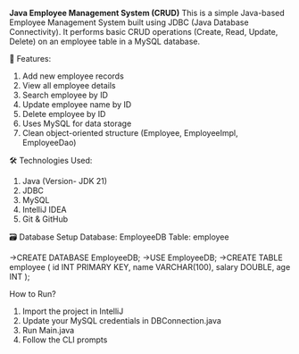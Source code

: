 **Java Employee Management System (CRUD)**
This is a simple Java-based Employee Management System built using JDBC (Java Database Connectivity). It performs basic CRUD operations (Create, Read, Update, Delete) on an employee table in a MySQL database.

🚀 Features:
1. Add new employee records
2. View all employee details
3. Search employee by ID
4. Update employee name by ID
5. Delete employee by ID
6. Uses MySQL for data storage
7. Clean object-oriented structure (Employee, EmployeeImpl, EmployeeDao)

🛠 Technologies Used:
1. Java (Version- JDK 21)
2. JDBC
3. MySQL
4. IntelliJ IDEA
5. Git & GitHub


🗃️ Database Setup
Database: EmployeeDB
Table: employee

->CREATE DATABASE EmployeeDB;
->USE EmployeeDB;
->CREATE TABLE employee (
    id INT PRIMARY KEY,
    name VARCHAR(100),
    salary DOUBLE,
    age INT
);

How to Run?
1. Import the project in IntelliJ
2. Update your MySQL credentials in DBConnection.java
3. Run Main.java
4. Follow the CLI prompts

